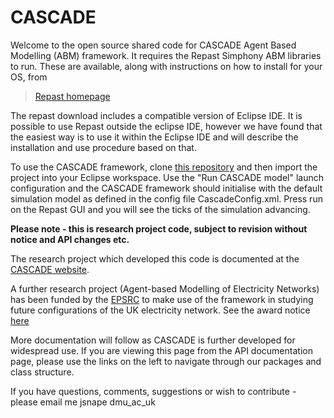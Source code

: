 CASCADE
=======

Welcome to the open source shared code for CASCADE Agent Based Modelling (ABM) framework.  It requires the Repast Simphony ABM libraries to run.  These are available, along with instructions on how to install for your OS, from 

> [Repast homepage](http://repast.sourceforge.net/)

The repast download includes a compatible version of Eclipse IDE.  It is possible to use Repast outside the eclipse IDE, however we have found that the easiest way is to use it within the Eclipse IDE and will describe the installation and use procedure based on that.

To use the CASCADE framework, clone [this repository](http://www.github.com/rsnape/cascade) and then import the project into your Eclipse workspace.  Use the "Run CASCADE model" launch configuration and the CASCADE framework should initialise with the default simulation model as defined in the config file CascadeConfig.xml.  Press run on the Repast GUI and you will see the ticks of the simulation advancing.

**Please note - this is research project code, subject to revision without notice and API changes etc.**

The research project which developed this code is documented at the [CASCADE website](http://www.iesd.dmu.ac.uk/~cascade).

A further research project (Agent-based Modelling of Electricity Networks) has been funded by the [EPSRC](http://www.epsrc.ac.uk) to make use of the framework in studying future configurations of the UK electricity network.  See the award notice [here](http://gow.epsrc.ac.uk/NGBOViewGrant.aspx?GrantRef=EP/K033492/1)

More documentation will follow as CASCADE is further developed for widespread use.  If you are viewing this page from the API documentation page, please use the links on the left to navigate through our packages and class structure.

If you have questions, comments, suggestions or wish to contribute - please email me jsnape <at> dmu_ac_uk
